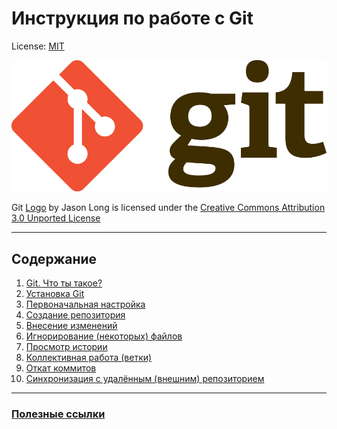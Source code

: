 <!-- Заголовок первого уровня -->
# **Инструкция по работе с Git**

<!-- Ссылка -->
License: [MIT](./assets/articles/license.md)

<!-- Ссылка-изображение (логотип png) -->
[![git-logo](./assets/logo/git-logo.png "Логотип Git")](https://git-scm.com/)

<!-- Ссылка -->
Git [Logo](https://git-scm.com/downloads/logos) by Jason Long is licensed under the [Creative Commons Attribution 3.0 Unported License](https://creativecommons.org/licenses/by/3.0/)

---

<!-- Заголовок второго уровня -->
## Содержание

1. [Git. Что ты такое?](./assets/articles/about.md)
2. [Установка Git](./assets/articles/install.md)
3. [Первоначальная настройка](./assets/articles/configure.md)
4. [Создание репозитория](./assets/articles/repositories.md)
5. [Внесение изменений](./assets/articles/mchanges.md)
6. [Игнорирование (некоторых) файлов](./assets/articles/ignore.md)
7. [Просмотр истории](./assets/articles/history.md)
8. [Коллективная работа (ветки)](./assets/articles/branches.md)
9. [Откат коммитов](./assets/articles/rcommits.md)
10. [Синхронизация с удалённым (внешним) репозиторием](./assets/articles/synchronize.md)

---

<!-- Ccылка-заголовок третьего уровня -->
### [Полезные ссылки](./assets/articles/bonus.md)
